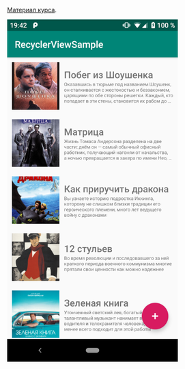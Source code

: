 [Материал курса](https://polis-mail-ru.github.io/2019-android/02_views_layouts_recycler/).

<img src="docs/image.png"  width="400px"/>